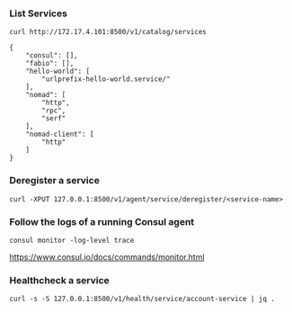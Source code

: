 
### List Services
``curl http://172.17.4.101:8500/v1/catalog/services``

```
{
    "consul": [],
    "fabio": [],
    "hello-world": [
        "urlprefix-hello-world.service/"
    ],
    "nomad": [
        "http",
        "rpc",
        "serf"
    ],
    "nomad-client": [
        "http"
    ]
}
```

### Deregister a service
``curl -XPUT 127.0.0.1:8500/v1/agent/service/deregister/<service-name>``

### Follow the logs of a running Consul agent
``consul monitor -log-level trace``

https://www.consul.io/docs/commands/monitor.html

### Healthcheck a service
``curl -s -S 127.0.0.1:8500/v1/health/service/account-service | jq .``

